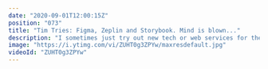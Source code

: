 ```yaml
---
date: "2020-09-01T12:00:15Z"
position: "073"
title: "Tim Tries: Figma, Zeplin and Storybook. Mind is blown..."
description: "I sometimes just try out new tech or web services for the first time and give my feedback as I go. This is the #timtries Series. In this video I look at Figma, Zeplin and Storybook. I recently learnt how nicely all these tools integrate so developers get a MUCH better DX. Zeplin acts as the hub and the creative source of truth for development, QA, business analysts, UX and creative people.\n\nConclusion: Mind is blown... Zeplin CLI is amazing.\nDisclaimer: this content is not sponsored and my opinions are honest and real time.\n\nFollow me here:\nBuy me a coffee: https://www.buymeacoff.ee/timbenniks\nWebsite: https://timbenniks.dev/\nTwitter: https://twitter.com/timbenniks\nGithub: https://github.com/timbenniks"
image: "https://i.ytimg.com/vi/ZUHT0g3ZPYw/maxresdefault.jpg"
videoId: "ZUHT0g3ZPYw"
---
```


